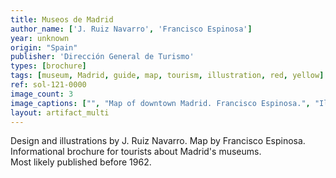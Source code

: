 ```yaml
---
title: Museos de Madrid
author_name: ['J. Ruiz Navarro', 'Francisco Espinosa']
year: unknown
origin: "Spain"
publisher: 'Dirección General de Turismo'
types: [brochure]
tags: [museum, Madrid, guide, map, tourism, illustration, red, yellow]
ref: sol-121-0000
image_count: 3
image_captions: ["", "Map of downtown Madrid. Francisco Espinosa.", "Illustrations by J. Ruiz Navarro."]
layout: artifact_multi
---
```


Design and illustrations by J. Ruiz Navarro. Map by Francisco Espinosa. Informational brochure for tourists about Madrid's museums.<br> Most likely published before 1962.
